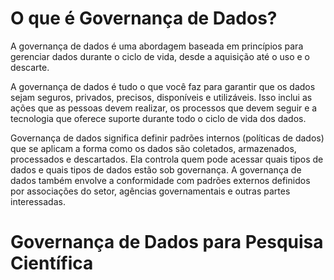 # O que é Governança de Dados?

A governança de dados é uma abordagem baseada em princípios para gerenciar dados durante o ciclo de vida, desde a aquisição até o uso e o descarte.

A governança de dados é tudo o que você faz para garantir que os dados sejam seguros, privados, precisos, disponíveis e utilizáveis. Isso inclui as ações que as pessoas devem realizar, os processos que devem seguir e a tecnologia que oferece suporte durante todo o ciclo de vida dos dados.


Governança de dados significa definir padrões internos (políticas de dados) que se aplicam a forma como os dados são coletados, armazenados, processados e descartados. Ela controla quem pode acessar quais tipos de dados e quais tipos de dados estão sob governança. A governança de dados também envolve a conformidade com padrões externos definidos por associações do setor, agências governamentais e outras partes interessadas. 


# Governança de Dados para Pesquisa Científica



